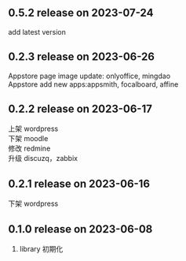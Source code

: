 ## 0.5.2 release on 2023-07-24

add latest version

## 0.2.3 release on 2023-06-26

Appstore page image update: onlyoffice, mingdao  
Appstore add new apps:appsmith, focalboard, affine

## 0.2.2 release on 2023-06-17

上架 wordpress  
下架 moodle  
修改 redmine  
升级 discuzq，zabbix

## 0.2.1 release on 2023-06-16

下架 wordpress

## 0.1.0 release on 2023-06-08

1. library 初期化
